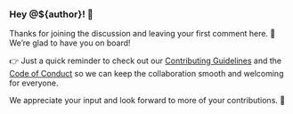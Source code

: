 ### Hey @${author}! 🎉

Thanks for joining the discussion and leaving your first comment here. 💬  
We’re glad to have you on board!

👉 Just a quick reminder to check out our [Contributing Guidelines](https://github.com/operaton/operaton/blob/main/CONTRIBUTING.md) and the [Code of Conduct](https://github.com/operaton/operaton/blob/main/CODE_OF_CONDUCT.md) so we can keep the collaboration smooth and welcoming for everyone.

We appreciate your input and look forward to more of your contributions. 🚀